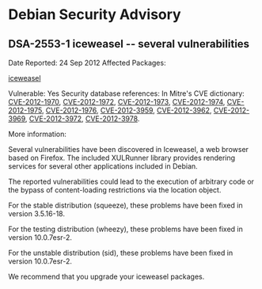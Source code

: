 
Debian Security Advisory
========================


DSA-2553-1 iceweasel -- several vulnerabilities
-----------------------------------------------



Date Reported:
24 Sep 2012
Affected Packages:

[iceweasel](https://packages.debian.org/src:iceweasel)

Vulnerable:
Yes
Security database references:
In Mitre's CVE dictionary: [CVE-2012-1970](https://security-tracker.debian.org/tracker/CVE-2012-1970), [CVE-2012-1972](https://security-tracker.debian.org/tracker/CVE-2012-1972), [CVE-2012-1973](https://security-tracker.debian.org/tracker/CVE-2012-1973), [CVE-2012-1974](https://security-tracker.debian.org/tracker/CVE-2012-1974), [CVE-2012-1975](https://security-tracker.debian.org/tracker/CVE-2012-1975), [CVE-2012-1976](https://security-tracker.debian.org/tracker/CVE-2012-1976), [CVE-2012-3959](https://security-tracker.debian.org/tracker/CVE-2012-3959), [CVE-2012-3962](https://security-tracker.debian.org/tracker/CVE-2012-3962), [CVE-2012-3969](https://security-tracker.debian.org/tracker/CVE-2012-3969), [CVE-2012-3972](https://security-tracker.debian.org/tracker/CVE-2012-3972), [CVE-2012-3978](https://security-tracker.debian.org/tracker/CVE-2012-3978).  

More information:

Several vulnerabilities have been discovered in Iceweasel, a web
browser based on Firefox. The included XULRunner library provides
rendering services for several other applications included in Debian.


The reported vulnerabilities could lead to the execution of arbitrary
code or the bypass of content-loading restrictions via the location
object.


For the stable distribution (squeeze), these problems have been fixed in
version 3.5.16-18.


For the testing distribution (wheezy), these problems have been fixed in
version 10.0.7esr-2.


For the unstable distribution (sid), these problems have been fixed in
version 10.0.7esr-2.


We recommend that you upgrade your iceweasel packages.





